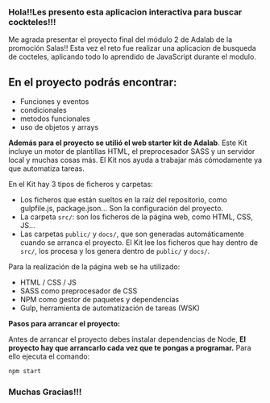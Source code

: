 
 
###  Hola!!Les presento esta aplicacion interactiva para buscar cockteles!!!

 Me agrada presentar el proyecto final del módulo 2 de Adalab de la promoción Salas!! Esta vez el reto fue realizar una aplicacion de busqueda de cocteles, aplicando todo lo aprendido de JavaScript durante el modulo.


## En el proyecto podrás encontrar:

- Funciones y eventos
- condicionales
- metodos funcionales
- uso de objetos y arrays

**Además para el proyecto se utilió el web starter kit de Adalab**. Este Kit incluye un motor de plantillas HTML, el preprocesador SASS y un servidor local y muchas cosas más. El Kit nos ayuda a trabajar más cómodamente ya que automatiza tareas. 

En el Kit hay 3 tipos de ficheros y carpetas:

- Los ficheros que están sueltos en la raíz del repositorio, como gulpfile.js, package.json... Son la configuración del proyecto.
- La carpeta `src/`: son los ficheros de la página web, como HTML, CSS, JS...
- Las carpetas `public/` y `docs/`, que son generadas automáticamente cuando se arranca el proyecto. El Kit lee los ficheros que hay dentro de `src/`, los procesa y los genera dentro de `public/` y `docs/`.

Para la realización de la página web se ha utilizado:
* HTML / CSS / JS
* SASS como preprocesador de CSS 
* NPM como gestor de paquetes y dependencias 
* Gulp, herramienta de automatización de tareas (WSK)


**Pasos para arrancar el proyecto:**

Antes de arrancar el proyecto debes instalar dependencias de Node, **El proyecto hay que arrancarlo cada vez que te pongas a programar.** Para ello ejecuta el comando:

```bash
npm start
```

###  **Muchas Gracias!!!**

